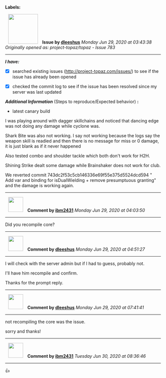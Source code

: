 **Labels:**



<a href="https://github.com/dleeshus"><img src="https://avatars3.githubusercontent.com/u/67570273?v=4" width="96" height="96" hspace="10"></img></a> **Issue by [dleeshus](https://github.com/dleeshus)**
_Monday Jun 29, 2020 at 03:43:38_
_Originally opened as: project-topaz/topaz - Issue 783_

----

<!-- place 'x' mark between square [x] brackets to checkmark box -->
**_I have:_**

- [x] searched existing issues (http://project-topaz.com/issues/) to see if the issue has already been opened
- [x] checked the commit log to see if the issue has been resolved since my server was last updated

**_Additional Information_** (Steps to reproduce/Expected behavior) **:** 
- latest canary build

I was playing around with dagger skillchains and noticed that dancing edge was not doing any damage while cyclone was.
 Shark Bite was also not working.  I say not working because the logs say the weapon skill is readied and then there is no message for miss or 0 damage, it is just blank as if it never happened 

Also tested combo and shoulder tackle which both don't work for H2H.

Shining Strike dealt some damage while Brainshaker does not work for club.

We reverted commit 743dc2f53c5cb146336e69f55e375d5524dcd594 " Add var and binding for isDualWielding + remove presumptuous granting" and the damage is working again.






----
<a href="https://github.com/ibm2431"><img src="https://avatars3.githubusercontent.com/u/13112942?v=4" width="48" height="48" hspace="10"></img></a> **Comment by [ibm2431](https://github.com/ibm2431)**
_Monday Jun 29, 2020 at 04:03:50_

----

Did you recompile core?


----
<a href="https://github.com/dleeshus"><img src="https://avatars3.githubusercontent.com/u/67570273?v=4" width="48" height="48" hspace="10"></img></a> **Comment by [dleeshus](https://github.com/dleeshus)**
_Monday Jun 29, 2020 at 04:51:27_

----

I will check with the server admin but if I had to guess, probably not.

I'll have him recompile and confirm.

Thanks for the prompt reply.


----
<a href="https://github.com/dleeshus"><img src="https://avatars3.githubusercontent.com/u/67570273?v=4" width="48" height="48" hspace="10"></img></a> **Comment by [dleeshus](https://github.com/dleeshus)**
_Monday Jun 29, 2020 at 07:41:41_

----

not recompiling the core was the issue.

sorry and thanks!


----
<a href="https://github.com/ibm2431"><img src="https://avatars3.githubusercontent.com/u/13112942?v=4" width="48" height="48" hspace="10"></img></a> **Comment by [ibm2431](https://github.com/ibm2431)**
_Tuesday Jun 30, 2020 at 08:36:46_

----

👍 
